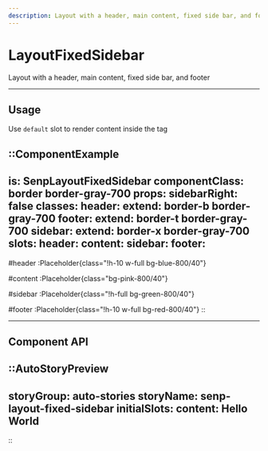 ```yaml
---
description: Layout with a header, main content, fixed side bar, and footer
---
```


# LayoutFixedSidebar

Layout with a header, main content, fixed side bar, and footer

---

## Usage

Use `default` slot to render content inside the tag

::ComponentExample
---
is: SenpLayoutFixedSidebar
componentClass: border border-gray-700
props:
  sidebarRight: false
  classes:
    header:
      extend: border-b border-gray-700
    footer:
      extend: border-t border-gray-700
    sidebar:
      extend: border-x border-gray-700
slots: 
  header: <Placeholder class="!h-10 w-full bg-blue-800/40" />
  content: <Placeholder class="bg-pink-800/40" />
  sidebar: <Placeholder class="!h-full w-full bg-green-800/40" />
  footer: <Placeholder class="!h-10 w-full bg-red-800/40" />
---
#header
:Placeholder{class="!h-10 w-full bg-blue-800/40"}

#content
:Placeholder{class="bg-pink-800/40"}

#sidebar
:Placeholder{class="!h-full bg-green-800/40"}

#footer
:Placeholder{class="!h-10 w-full bg-red-800/40"}
::

<hr class="my-20">

## Component API

::AutoStoryPreview
---
storyGroup: auto-stories
storyName: senp-layout-fixed-sidebar
initialSlots:
  content: Hello World
---
::